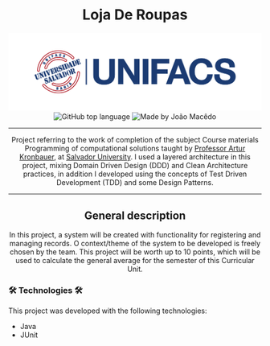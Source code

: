 <div align="center">
   <h1> Loja De Roupas </h1>
   <img alt="Salvador University" src="./assets/unifacsLogo.png" />
   <img alt="GitHub top language" src="https://img.shields.io/github/languages/top/joaomacedx/lojaDeRoupas?style=flat" >
   <img alt="Made by João Macêdo" src="https://img.shields.io/badge/made%20by-João%20Macêdo-blue">
   <hr>
  <p>Project referring to the work of completion of the subject Course materials Programming of computational solutions taught by <a href="https://github.com/arturKronbauer">Professor Artur Kronbauer</a>, at <a href="https://www.unifacs.br">Salvador University</a>. I used a layered architecture in this project, mixing Domain Driven Design (DDD) and Clean Architecture practices, in addition I developed using the concepts of Test Driven Development (TDD) and some Design Patterns.</p>
   <hr>
   <h2>General description</h2>
   
<p>In this project, a system will be created with functionality for registering and managing records. O
context/theme of the system to be developed is freely chosen by the team.
This project will be worth up to 10 points, which will be used to calculate the general average for the semester
of this Curricular Unit.</p>
 </div>

<h3> 🛠 Technologies 🛠 </h3>
This project was developed with the following technologies:

- Java 
- JUnit
